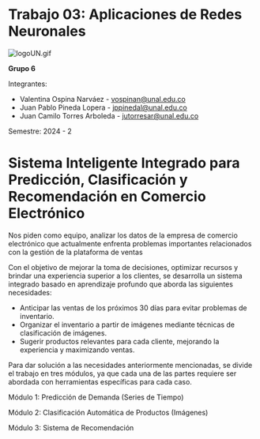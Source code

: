 # **Trabajo 03: Aplicaciones de Redes Neuronales**

![logoUN.gif](https://www.google.com/url?sa=i&url=https%3A%2F%2Fes.m.wikipedia.org%2Fwiki%2FArchivo%3AUNAL_Logosimbolo.svg&psig=AOvVaw2PBZ_0hpaXqKbHa6qyGjqy&ust=1740190090424000&source=images&cd=vfe&opi=89978449&ved=0CBEQjRxqFwoTCMjk-LPX04sDFQAAAAAdAAAAABAE)

**Grupo 6**

Integrantes:

- Valentina Ospina Narváez - [vospinan@unal.edu.co](mailto:vospinan@unal.edu.co)
- Juan Pablo Pineda Lopera - [jppinedal@unal.edu.co](mailto:jppinedal@unal.edu.co)
- Juan Camilo Torres Arboleda - [jutorresar@unal.edu.co](mailto:jutorresar@unal.edu.co)

Semestre: 2024 - 2

# **Sistema Inteligente Integrado para Predicción, Clasificación y Recomendación en Comercio Electrónico**

Nos piden como equipo, analizar los datos de la empresa de comercio electrónico que actualmente enfrenta problemas importantes 
relacionados con la gestión de la plataforma de ventas

Con el objetivo de mejorar la toma de decisiones, optimizar recursos y brindar una experiencia superior a los clientes, 
se desarrolla un sistema integrado basado en aprendizaje profundo que aborda las siguientes necesidades: 

- Anticipar las ventas de los próximos 30 días para evitar problemas de inventario.
- Organizar el inventario a partir de imágenes mediante técnicas de clasificación de imágenes.
- Sugerir productos relevantes para cada cliente, mejorando la experiencia y maximizando ventas.

Para dar solución a las necesidades anteriormente mencionadas, se divide el trabajo en tres módulos, ya que cada una de las partes 
requiere ser abordada con herramientas específicas para cada caso.

Módulo 1: Predicción de Demanda (Series de Tiempo)

Módulo 2: Clasificación Automática de Productos (Imágenes)

Módulo 3: Sistema de Recomendación
